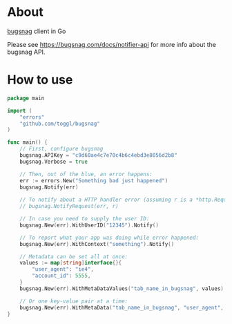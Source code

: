 About
=====

[bugsnag](http://bugsnag.com) client in Go

Please see https://bugsnag.com/docs/notifier-api for more info about the bugsnag API.

How to use
==========

```go
package main

import (
    "errors"
	"github.com/toggl/bugsnag"
)

func main() {
	// First, configure bugsnag
	bugsnag.APIKey = "c9d60ae4c7e70c4b6c4ebd3e8056d2b8"
	bugsnag.Verbose = true

	// Then, out of the blue, an error happens:
	err := errors.New("Something bad just happened")
	bugsnag.Notify(err)
	
	// To notify about a HTTP handler error (assuming r is a *http.Request):
	// bugsnag.NotifyRequest(err, r)

	// In case you need to supply the user ID:
	bugsnag.New(err).WithUserID("12345").Notify()

	// To report what your app was doing while error happened:
	bugsnag.New(err).WithContext("something").Notify()

	// Metadata can be set all at once:
	values := map[string]interface{}{
		"user_agent": "ie4",
		"account_id": 5555,
	}
	bugsnag.New(err).WithMetaDataValues("tab_name_in_bugsnag", values).Notify()

	// Or one key-value pair at a time:
	bugsnag.New(err).WithMetaData("tab_name_in_bugsnag", "user_agent", "ie4").WithMetaData("tab_name_in_bugsnag", "account_id", 5555).Notify()
}
```

